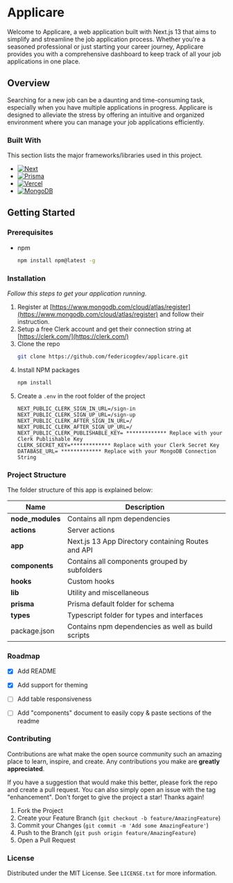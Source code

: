 



<!-- PROJECT LOGO -->
<br />
<div>


  <h1>Applicare</h1>

  <p>
Welcome to Applicare, a web application built with Next.js 13 that aims to simplify and streamline the job application process. Whether you're a seasoned professional or just starting your career journey, Applicare provides you with a comprehensive dashboard to keep track of all your job applications in one place.    <br />
    
  </p>
</div>






<!-- ABOUT THE PROJECT -->

## Overview

Searching for a new job can be a daunting and time-consuming task, especially when you have multiple applications in progress. Applicare is designed to alleviate the stress by offering an intuitive and organized environment where you can manage your job applications efficiently.




### Built With

This section lists the major frameworks/libraries used in this project.


* [![Next][Next.js]][Next-url]
* [![Prisma][Prisma]][Prisma-url]
* [![Vercel][Vercel]][Vercel-url]
* [![MongoDB][MongoDB]][MongoDB-url]






<!-- GETTING STARTED -->

## Getting Started


### Prerequisites

* npm
  ```sh
  npm install npm@latest -g
  ```

### Installation

_Follow this steps to get your application running._

1. Register at [https://www.mongodb.com/cloud/atlas/register](https://www.mongodb.com/cloud/atlas/register) and follow their instruction.
2. Setup a free Clerk account and get their connection string at [https://clerk.com/](https://clerk.com/)
3. Clone the repo
   ```sh
   git clone https://github.com/federicogdev/applicare.git
   ```
4. Install NPM packages
   ```sh
   npm install
   ```
6. Create a `.env` in the root folder of the project
   ```
   NEXT_PUBLIC_CLERK_SIGN_IN_URL=/sign-in
   NEXT_PUBLIC_CLERK_SIGN_UP_URL=/sign-up
   NEXT_PUBLIC_CLERK_AFTER_SIGN_IN_URL=/
   NEXT_PUBLIC_CLERK_AFTER_SIGN_UP_URL=/
   NEXT_PUBLIC_CLERK_PUBLISHABLE_KEY= ************* Replace with your Clerk Publishable Key
   CLERK_SECRET_KEY=************* Replace with your Clerk Secret Key
   DATABASE_URL= ************* Replace with your MongoDB Connection String
   ```

### Project Structure
The folder structure of this app is explained below:

| Name | Description |
| ------------------------ | --------------------------------------------------------------------------------------------- |
| **node_modules**         | Contains all  npm dependencies                                                            |
| **actions**      | Server actions
| **app**      | Next.js 13 App Directory containing Routes and API
| **components**           | Contains all components grouped by subfolders|
| **hooks**           | Custom hooks |
| **lib**         | Utility and miscellaneous                                                                |
| **prisma**         | Prisma default folder for schema                                                              |
| **types**         | Typescript folder for types and interfaces                                                              |
| package.json             | Contains npm dependencies as well as build scripts   |





<!-- ROADMAP -->

### Roadmap

- [x] Add README
- [x] Add support for theming
- [ ] Add table responsiveness
- [ ] Add "components" document to easily copy & paste sections of the readme






<!-- CONTRIBUTING -->

### Contributing

Contributions are what make the open source community such an amazing place to learn, inspire, and create. Any contributions you make are **greatly appreciated**.

If you have a suggestion that would make this better, please fork the repo and create a pull request. You can also simply open an issue with the tag "enhancement".
Don't forget to give the project a star! Thanks again!

1. Fork the Project
2. Create your Feature Branch (`git checkout -b feature/AmazingFeature`)
3. Commit your Changes (`git commit -m 'Add some AmazingFeature'`)
4. Push to the Branch (`git push origin feature/AmazingFeature`)
5. Open a Pull Request




<!-- LICENSE -->

### License

Distributed under the MIT License. See  `LICENSE.txt` for more information.




[Next.js]: https://img.shields.io/badge/next.js-000000?style=for-the-badge&logo=nextdotjs&logoColor=white
[Next-url]: https://nextjs.org/
[Prisma]: https://img.shields.io/badge/Prisma-3982CE?style=for-the-badge&logo=Prisma&logoColor=white
[Prisma-url]: https://www.prisma.io/
[Vercel]: https://img.shields.io/badge/vercel-%23000000.svg?style=for-the-badge&logo=vercel&logoColor=white
[Vercel-url]: https://vercel.com/
[MongoDB]: https://img.shields.io/badge/MongoDB-%234ea94b.svg?style=for-the-badge&logo=mongodb&logoColor=white
[MongoDB-url]: https://www.mongodb.com





